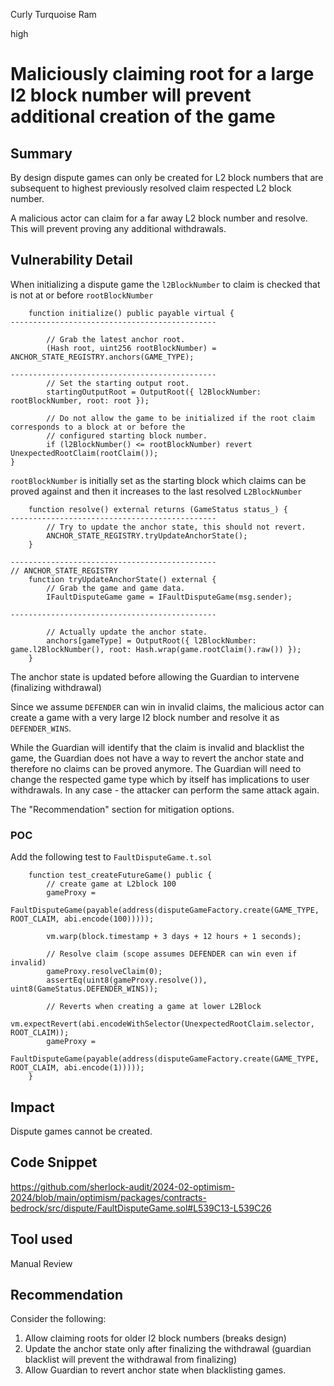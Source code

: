 Curly Turquoise Ram

high

# Maliciously claiming root for a large l2 block number will prevent additional creation of the game

## Summary

By design dispute games can only be created for L2 block numbers that are subsequent to highest previously resolved claim respected L2 block number.

A malicious actor can claim for a far away L2 block number and resolve. This will prevent proving any additional withdrawals.

## Vulnerability Detail

When initializing a dispute game the `l2BlockNumber` to claim is checked that is not at or before `rootBlockNumber` 
```solidity
    function initialize() public payable virtual {
----------------------------------------------

        // Grab the latest anchor root.
        (Hash root, uint256 rootBlockNumber) = ANCHOR_STATE_REGISTRY.anchors(GAME_TYPE);

----------------------------------------------
        // Set the starting output root.
        startingOutputRoot = OutputRoot({ l2BlockNumber: rootBlockNumber, root: root });

        // Do not allow the game to be initialized if the root claim corresponds to a block at or before the
        // configured starting block number.
        if (l2BlockNumber() <= rootBlockNumber) revert UnexpectedRootClaim(rootClaim());
}
```

`rootBlockNumber` is initially set as the starting block which claims can be proved against and then it increases to the last resolved `L2BlockNumber`
```solidity
    function resolve() external returns (GameStatus status_) {
----------------------------------------------
        // Try to update the anchor state, this should not revert.
        ANCHOR_STATE_REGISTRY.tryUpdateAnchorState();
    }

----------------------------------------------
// ANCHOR_STATE_REGISTRY
    function tryUpdateAnchorState() external {
        // Grab the game and game data.
        IFaultDisputeGame game = IFaultDisputeGame(msg.sender);

----------------------------------------------

        // Actually update the anchor state.
        anchors[gameType] = OutputRoot({ l2BlockNumber: game.l2BlockNumber(), root: Hash.wrap(game.rootClaim().raw()) });
    }
``` 
The anchor state is updated before allowing the Guardian to intervene (finalizing withdrawal)

Since we assume `DEFENDER` can win in invalid claims, the malicious actor can create a game with a very large l2 block number and resolve it as `DEFENDER_WINS`.

While the Guardian will identify that the claim is invalid and blacklist the game, the Guardian does not have a way to revert the anchor state and therefore no claims can be proved anymore. The Guardian will need to change the respected game type which by itself has implications to user withdrawals. In any case - the attacker can perform the same attack again. 

The "Recommendation" section for mitigation options.

### POC 

Add the following test to `FaultDisputeGame.t.sol`

```solidity
    function test_createFutureGame() public {
        // create game at L2block 100
        gameProxy =
            FaultDisputeGame(payable(address(disputeGameFactory.create(GAME_TYPE, ROOT_CLAIM, abi.encode(100)))));

        vm.warp(block.timestamp + 3 days + 12 hours + 1 seconds);

        // Resolve claim (scope assumes DEFENDER can win even if invalid)
        gameProxy.resolveClaim(0);
        assertEq(uint8(gameProxy.resolve()), uint8(GameStatus.DEFENDER_WINS));

        // Reverts when creating a game at lower L2Block
        vm.expectRevert(abi.encodeWithSelector(UnexpectedRootClaim.selector, ROOT_CLAIM));
        gameProxy =
            FaultDisputeGame(payable(address(disputeGameFactory.create(GAME_TYPE, ROOT_CLAIM, abi.encode(1)))));
    }
```
## Impact

Dispute games cannot be created. 

## Code Snippet

https://github.com/sherlock-audit/2024-02-optimism-2024/blob/main/optimism/packages/contracts-bedrock/src/dispute/FaultDisputeGame.sol#L539C13-L539C26

## Tool used

Manual Review

## Recommendation

Consider the following:
1. Allow claiming roots for older l2 block numbers (breaks design)
2. Update the anchor state only after finalizing the withdrawal (guardian blacklist will prevent the withdrawal from finalizing)
3. Allow Guardian to revert anchor state when blacklisting games.